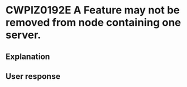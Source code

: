 # CWPIZ0192E A Feature may not be removed from node containing one server.

## Explanation

## User response